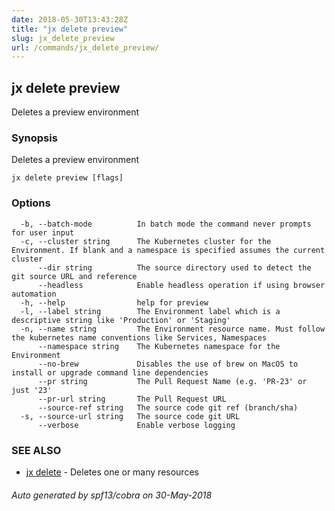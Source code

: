 ```yaml
---
date: 2018-05-30T13:43:28Z
title: "jx delete preview"
slug: jx_delete_preview
url: /commands/jx_delete_preview/
---
```

## jx delete preview

Deletes a preview environment

### Synopsis

Deletes a preview environment

```
jx delete preview [flags]
```

### Options

```
  -b, --batch-mode          In batch mode the command never prompts for user input
  -c, --cluster string      The Kubernetes cluster for the Environment. If blank and a namespace is specified assumes the current cluster
      --dir string          The source directory used to detect the git source URL and reference
      --headless            Enable headless operation if using browser automation
  -h, --help                help for preview
  -l, --label string        The Environment label which is a descriptive string like 'Production' or 'Staging'
  -n, --name string         The Environment resource name. Must follow the kubernetes name conventions like Services, Namespaces
      --namespace string    The Kubernetes namespace for the Environment
      --no-brew             Disables the use of brew on MacOS to install or upgrade command line dependencies
      --pr string           The Pull Request Name (e.g. 'PR-23' or just '23'
      --pr-url string       The Pull Request URL
      --source-ref string   The source code git ref (branch/sha)
  -s, --source-url string   The source code git URL
      --verbose             Enable verbose logging
```

### SEE ALSO

* [jx delete](/commands/jx_delete/)	 - Deletes one or many resources

###### Auto generated by spf13/cobra on 30-May-2018

